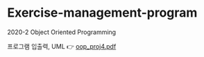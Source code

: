 # Exercise-management-program
2020-2  Object Oriented Programming

프로그램 입출력, UML 👉
[oop_proj4.pdf](https://github.com/ddubini/Infinite-integer-calculator/files/5761906/oop_proj4.pdf)
